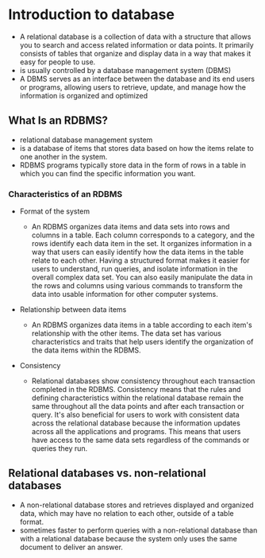 # Introduction to database

- A relational database is a collection of data with a structure that allows you to search and access related information or data points. It primarily consists of tables that organize and display data in a way that makes it easy for people to use.
- is usually controlled by a database management system (DBMS)
- A DBMS serves as an interface between the database and its end users or programs, allowing users to retrieve, update, and manage how the information is organized and optimized

## What Is an RDBMS?

- relational database management system
- is a database of items that stores data based on how the items relate to one another in the system.
- RDBMS programs typically store data in the form of rows in a table in which you can find the specific information you want.

### Characteristics of an RDBMS

- Format of the system
  - An RDBMS organizes data items and data sets into rows and columns in a table. Each column corresponds to a category, and the rows identify each data item in the set. It organizes information in a way that users can easily identify how the data items in the table relate to each other. Having a structured format makes it easier for users to understand, run queries, and isolate information in the overall complex data set. You can also easily manipulate the data in the rows and columns using various commands to transform the data into usable information for other computer systems.

- Relationship between data items
  - An RDBMS organizes data items in a table according to each item's relationship with the other items. The data set has various characteristics and traits that help users identify the organization of the data items within the RDBMS.

- Consistency
  - Relational databases show consistency throughout each transaction completed in the RDBMS. Consistency means that the rules and defining characteristics within the relational database remain the same throughout all the data points and after each transaction or query. It's also beneficial for users to work with consistent data across the relational database because the information updates across all the applications and programs. This means that users have access to the same data sets regardless of the commands or queries they run.

## Relational databases vs. non-relational databases

- A non-relational database stores and retrieves displayed and organized data, which may have no relation to each other, outside of a table format.
- sometimes faster to perform queries with a non-relational database than with a relational database because the system only uses the same document to deliver an answer.
